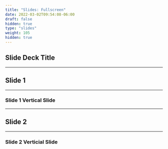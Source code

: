 ```yaml
---
title: "Slides: Fullscreen"
date: 2022-03-02T09:54:08-06:00
draft: false
hidden: true
type: "slides"
weight: 105
hidden: true
---
```


<!-- Copy everything between open and closing slide tags from _index.md -->

## Slide Deck Title

---

## Slide 1

___

### Slide 1 Vertical Slide

---

## Slide 2

___

### Slide 2 Verticial Slide